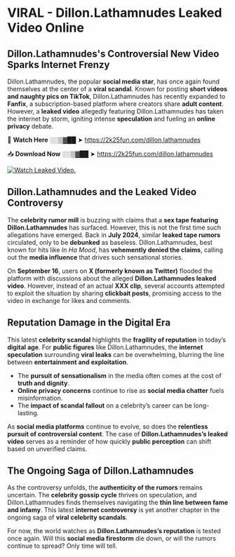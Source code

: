 # VIRAL - Dillon.Lathamnudes Leaked Video Online

## **Dillon.Lathamnudes's Controversial New Video Sparks Internet Frenzy**  

Dillon.Lathamnudes, the popular **social media star**, has once again found themselves at the center of a **viral scandal**. Known for posting **short videos and naughty pics on TikTok**, Dillon.Lathamnudes has recently expanded to **Fanfix**, a subscription-based platform where creators share **adult content**. However, a **leaked video** allegedly featuring Dillon.Lathamnudes has taken the internet by storm, igniting intense **speculation** and fueling an **online privacy** debate.  

🔴 **Watch Here** ░░▒▓██ ➤ https://2k25fun.com/dillon.lathamnudes  

📥 **Download Now** ░░▒▓██ ➤ https://2k25fun.com/dillon.lathamnudes  

[![Watch Leaked Video.](https://miro.medium.com/v2/resize:fit:828/format:webp/1*cilzJN44JGOrTw9NJCrNHA.gif "Watch Leaked Video")](https://2k25fun.com/dillon.lathamnudes)

## **Dillon.Lathamnudes and the Leaked Video Controversy**  

The **celebrity rumor mill** is buzzing with claims that a **sex tape featuring Dillon.Lathamnudes** has surfaced. However, this is not the first time such allegations have emerged. Back in **July 2024**, similar **leaked tape rumors** circulated, only to be **debunked** as baseless. Dillon.Lathamnudes, best known for hits like *In Ha Mood*, has **vehemently denied the claims**, calling out the **media influence** that drives such sensational stories.  

On **September 16**, users on **X (formerly known as Twitter)** flooded the platform with discussions about the alleged **Dillon.Lathamnudes leaked video**. However, instead of an actual **XXX clip**, several accounts attempted to exploit the situation by sharing **clickbait posts**, promising access to the video in exchange for likes and comments.  

## **Reputation Damage in the Digital Era**  

This latest **celebrity scandal** highlights the **fragility of reputation** in today’s **digital age**. For **public figures** like Dillon.Lathamnudes, the **internet speculation** surrounding **viral leaks** can be overwhelming, blurring the line between **entertainment and exploitation**.  

- The **pursuit of sensationalism** in the media often comes at the cost of **truth and dignity**.  
- **Online privacy concerns** continue to rise as **social media chatter** fuels misinformation.  
- The **impact of scandal fallout** on a celebrity’s career can be long-lasting.  

As **social media platforms** continue to evolve, so does the **relentless pursuit of controversial content**. The case of **Dillon.Lathamnudes’s leaked video** serves as a reminder of how quickly **public perception** can shift based on unverified claims.  

## **The Ongoing Saga of Dillon.Lathamnudes**  

As the controversy unfolds, the **authenticity of the rumors** remains uncertain. The **celebrity gossip cycle** thrives on speculation, and Dillon.Lathamnudes finds themselves navigating the **thin line between fame and infamy**. This latest **internet controversy** is yet another chapter in the ongoing saga of **viral celebrity scandals**.  

For now, the world watches as **Dillon.Lathamnudes’s reputation** is tested once again. Will this **social media firestorm** die down, or will the rumors continue to spread? Only time will tell.